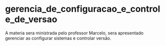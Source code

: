 # gerencia_de_configuracao_e_controle_de_versao
A materia sera ministrada pelo professor Marcelo, sera apresentado gerenciar as configurar sistemas e controlar versão.
